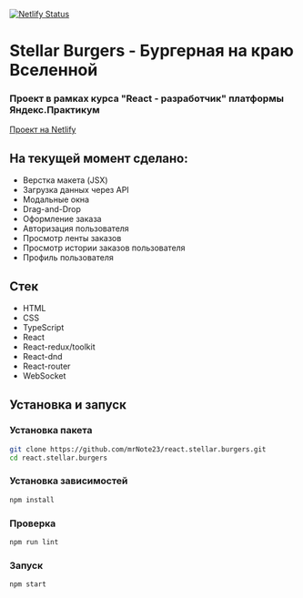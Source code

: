 [![Netlify Status](https://api.netlify.com/api/v1/badges/709e9918-5ff7-40ae-b0d1-7ae743fd5e70/deploy-status)](https://app.netlify.com/sites/sws-stellar-burgers/deploys)
# Stellar Burgers - Бургерная на краю Вселенной
### Проект в рамках курса "React - разработчик" платформы Яндекс.Практикум

[Проект на Netlify](https://sws-stellar-burgers.netlify.app/)

## На текущей момент сделано:

- Верстка макета (JSX)
- Загрузка данных через API
- Модальные окна
- Drag-and-Drop
- Оформление заказа
- Авторизация пользователя
- Просмотр ленты заказов
- Просмотр истории заказов пользователя
- Профиль пользователя


## Стек

- HTML
- CSS
- TypeScript
- React
- React-redux/toolkit
- React-dnd
- React-router
- WebSocket

## Установка и запуск

### Установка пакета
```bash
git clone https://github.com/mrNote23/react.stellar.burgers.git
cd react.stellar.burgers
```

### Установка зависимостей
```bash
npm install
```

### Проверка
```bash
npm run lint
```

### Запуск
```bash
npm start
```

